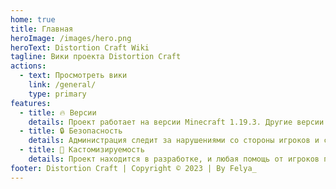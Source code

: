 ```yaml
---
home: true
title: Главная
heroImage: /images/hero.png
heroText: Distortion Craft Wiki
tagline: Вики проекта Distortion Craft
actions:
  - text: Просмотреть вики
    link: /general/
    type: primary
features:
  - title: 🔥 Версии
    details: Проект работает на версии Minecraft 1.19.3. Другие версии не поддерживаются.
  - title: 🔒 Безопасность
    details: Администрация следит за нарушениями со стороны игроков и своевременно принимает меры.
  - title: 🔧 Кастомизируемость
    details: Проект находится в разработке, и любая помощь от игроков приветствуется.
footer: Distortion Craft | Copyright © 2023 | By Felya_
---
```

